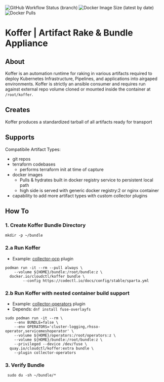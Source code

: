 ![GitHub Workflow Status (branch)](https://img.shields.io/github/workflow/status/cloudctl/koffer/koffer/main?style=plastic) ![Docker Image Size (latest by date)](https://img.shields.io/docker/image-size/cloudctl/koffer?style=plastic) ![Docker Pulls](https://img.shields.io/docker/pulls/cloudctl/koffer?style=plastic)
    
# Koffer | Artifact Rake & Bundle Appliance
## About
Koffer is an automation runtime for raking in various artifacts required to
deploy Kubernetes Infrastructure, Pipelines, and applications into airgaped 
environments. Koffer is strictly an ansible consumer and requires run against
external repo volume cloned or mounted inside the container at `/root/koffer`.

## Creates
Koffer produces a standardized tarball of all artifacts ready for transport

## Supports
Compatibile Artifact Types:
  - git repos
  - terraform codebases 
    - performs terraform init at time of capture
  - docker images
    - Pulls & hydrates built in docker registry service to persistent local path
    - high side is served with generic docker registry:2 or nginx container 
  - capability to add more artifact types with custom collector plugins

## How To
### 1. Create Koffer Bundle Directory
```
mkdir -p ~/bundle
```
### 2.a Run Koffer
  - Example: [collector-ocp](https://github.com/CodeSparta/collector-ocp) plugin
```
podman run -it --rm --pull always \
    --volume ${HOME}/bundle:/root/bundle:z \
  docker.io/cloudctl/koffer bundle \
        --config https://codectl.io/docs/config/stable/sparta.yml
```
### 2.b Run Koffer with nested container build support
  - Example: [collector-operators](https://github.com/CodeSparta/collector-operators) plugin
  - Depends: `dnf install fuse-overlayfs`
```
sudo podman run -it --rm \
    --env BUNDLE=false \
    --env OPERATORS='cluster-logging,rhsso-operator,servicemeshoperator' \
    --volume ${HOME}/operators:/root/operators:z \
    --volume ${HOME}/bundle:/root/bundle:z \
    --privileged --device /dev/fuse \
  quay.io/cloudctl/koffer:extra bundle \
    --plugin collector-operators
```
### 3. Verify Bundle
```
 sudo du -sh ~/bundle/*
```
